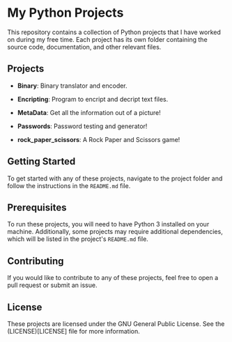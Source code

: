 # My Python Projects

This repository contains a collection of Python projects that I have worked on during my free time. Each project has its own folder containing the source code, documentation, and other relevant files.

## Projects

- **Binary**: Binary translator and encoder.

- **Encripting**: Program to encript and decript text files.

- **MetaData**: Get all the information out of a picture!

- **Passwords**: Password testing and generator!

- **rock_paper_scissors**: A Rock Paper and Scissors game!

## Getting Started

To get started with any of these projects, navigate to the project folder and follow the instructions in the `README.md` file.

## Prerequisites

To run these projects, you will need to have Python 3 installed on your machine. Additionally, some projects may require additional dependencies, which will be listed in the project's `README.md` file.

## Contributing

If you would like to contribute to any of these projects, feel free to open a pull request or submit an issue.

## License

These projects are licensed under the GNU General Public License. See the (LICENSE)[LICENSE] file for more information.

